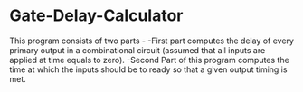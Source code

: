 # Gate-Delay-Calculator
This program consists of two parts -
-First part computes the delay of every primary output in a combinational circuit (assumed that all inputs are applied at time equals to zero).
-Second Part of this program computes the time at which the inputs should be to ready so that a given output timing is met.
